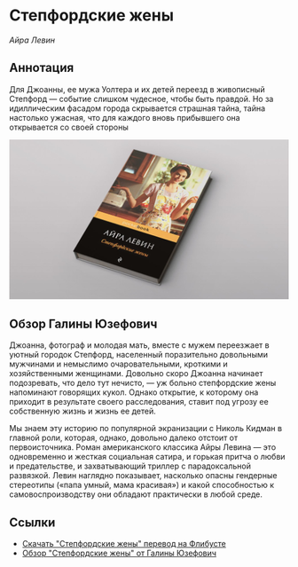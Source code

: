 # Степфордские жены

_Айра Левин_

## Аннотация

Для Джоанны, ее мужа Уолтера и их детей переезд в живописный Степфорд — событие слишком чудесное, чтобы быть правдой. Но за идиллическим фасадом города скрывается страшная тайна, тайна настолько ужасная, что для каждого вновь прибывшего она открывается со своей стороны

![Маргарет Этвуд. Рассказ служанки.](/static/images/books/2019-03-16-stepfordskie-zheny.jpg)

## Обзор Галины Юзефович

Джоанна, фотограф и молодая мать, вместе с мужем переезжает в уютный городок Степфорд, населенный поразительно довольными мужчинами и немыслимо очаровательными, кроткими и хозяйственными женщинами. Довольно скоро Джоанна начинает подозревать, что дело тут нечисто, — уж больно степфордские жены напоминают говорящих кукол. Однако открытие, к которому она приходит в результате своего расследования, ставит под угрозу ее собственную жизнь и жизнь ее детей.

Мы знаем эту историю по популярной экранизации с Николь Кидман в главной роли, которая, однако, довольно далеко отстоит от первоисточника. Роман американского классика Айры Левина — это одновременно и жесткая социальная сатира, и горькая притча о любви и предательстве, и захватывающий триллер с парадоксальной развязкой. Левин наглядно показывает, насколько опасны гендерные стереотипы («папа умный, мама красивая») и какой способностью к самовоспроизводству они обладают практически в любой среде.

## Ссылки

- [Скачать "Степфордские жены" перевод на Флибусте](http://flibusta.is/b/267506)
- [Обзор "Степфордские жены" от Галины Юзефович](https://meduza.io/feature/2019/03/02/rasskaz-sluzhanki-stepfordskie-zheny-i-hrestomatiynoe-esse-o-feminizme)
